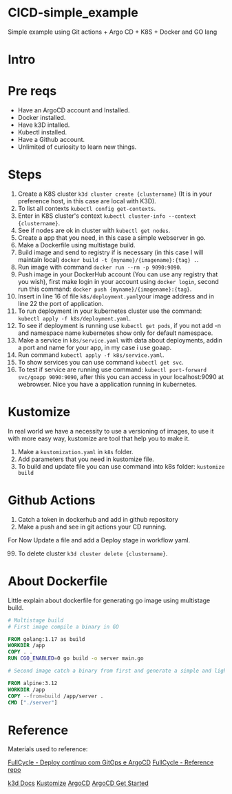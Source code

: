 # CICD-simple_example
Simple example using Git actions + Argo CD + K8S + Docker and  GO lang

# Intro


# Pre reqs
* Have an ArgoCD account and Installed. 
* Docker installed.
* Have k3D intalled.
* Kubectl installed.
* Have a Github account.
* Unlimited of curiosity to learn new things.

# Steps
1. Create a K8S cluster `k3d cluster create {clustername}` (It is in your preference host, in this case are local with K3D).
2. To list all contexts `kubectl config get-contexts`.
3. Enter in K8S cluster's context `kubectl cluster-info --context {clustername}`.
4. See if nodes are ok in cluster with `kubectl get nodes`.
5. Create a app that you need, in this case a simple webserver in go.
6. Make a Dockerfile using multistage build.
7. Build image and send to registry if is necessary (in this case I will maintain local) `docker build -t {myname}/{imagename}:{tag} .`.
8. Run image with command `docker run --rm -p 9090:9090`.
9. Push image in your DockerHub account (You can use any registry that you wish), first make login in your account using  `docker login`, second run this command: `docker push {myname}/{imagename}:{tag}`.
10. Insert in line 16 of file `k8s/deployment.yaml`your image address and in line 22 the port of application.
11. To run deployment in your kubernetes cluster use the command: `kubectl apply -f k8s/deployment.yaml`.
12. To see if deployment is running use `kubectl get pods`, if you not add -n and namespace name kubernetes show only for default namespace.
13. Make a service in `k8s/service.yaml` with data about deployments, addin a port and name for your app, in my case i use goaap.
14. Run command `kubectl apply -f k8s/service.yaml`.
15. To show services you can use command `kubectl get svc`.
16. To test if service are running use command: `kubectl port-forward svc/goapp 9090:9090`, after this you can access in your localhost:9090 at webrowser.
Nice you have a application running in kubernetes.  

# Kustomize
In real world we have a necessity to use a versioning of images, to use it with more easy way, kustomize are tool that help you to make it.

1. Make a `kustomization.yaml` in `k8s` folder.
2. Add parameters that you need in kustomize file.
3. To build and update file you can use command into k8s folder: `kustomize build`

# Github Actions
1. Catch a token in dockerhub and add in github repository
2. Make a push and see in git actions your CD running.

For Now Update a file and add a Deploy stage in workflow yaml. 



99. To delete cluster `k3d cluster delete {clustername}`.

# About Dockerfile
Little explain about dockerfile for generating go image using multistage build.  

```Dockerfile
# Multistage build
# First image compile a binary in GO

FROM golang:1.17 as build 
WORKDIR /app
COPY . . 
RUN CGO_ENABLED=0 go build -o server main.go

# Second image catch a binary from first and generate a simple and light image to use in webserver

FROM alpine:3.12
WORKDIR /app
COPY --from=build /app/server .
CMD ["./server"]
```

# Reference
Materials used to reference:

[FullCycle - Deploy contínuo com GitOps e ArgoCD](https://www.youtube.com/watch?v=63HGUgQXD1w)
[FullCycle - Reference repo](https://github.com/codeedu/argocd-fullcycle)

[k3d Docs](https://k3d.io/v5.0.1/)
[Kustomize](https://kustomize.io/)
[ArgoCD](https://github.com/argoproj/argo-cd)
[ArgoCD Get Started](https://argo-cd.readthedocs.io/en/stable/)
